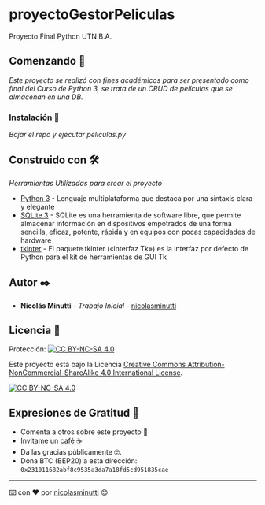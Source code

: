 # proyectoGestorPeliculas
Proyecto Final Python UTN B.A.

## Comenzando 🚀

_Este proyecto se realizó con fines académicos para ser presentado como final del Curso de Python 3, se trata de un CRUD de películas que se almacenan en una DB._

### Instalación 🔧

_Bajar el repo y ejecutar peliculas.py_

## Construido con 🛠️

_Herramientas Utilizadas para crear el proyecto_

* [Python 3](https://www.python.org/) - Lenguaje multiplataforma que destaca por una sintaxis clara y elegante
* [SQLite 3](https://www.sqlite.org/) - SQLite es una herramienta de software libre, que permite almacenar información en dispositivos empotrados de una forma sencilla, eficaz, potente, rápida y en equipos con pocas capacidades de hardware
* [tkinter](https://docs.python.org/es/3/library/tkinter.html) - El paquete tkinter («interfaz Tk») es la interfaz por defecto de Python para el kit de herramientas de GUI Tk

## Autor ✒️

* **Nicolás Minutti** - *Trabajo Inicial* - [nicolasminutti](https://github.com/nicolasminutti)

## Licencia 📄

Protección: [![CC BY-NC-SA 4.0][cc-by-nc-sa-shield]][cc-by-nc-sa]

Este proyecto está bajo la Licencia
[Creative Commons Attribution-NonCommercial-ShareAlike 4.0 International License][cc-by-nc-sa].

[![CC BY-NC-SA 4.0][cc-by-nc-sa-image]][cc-by-nc-sa]

[cc-by-nc-sa]: http://creativecommons.org/licenses/by-nc-sa/4.0/
[cc-by-nc-sa-image]: https://licensebuttons.net/l/by-nc-sa/4.0/88x31.png
[cc-by-nc-sa-shield]: https://img.shields.io/badge/License-CC%20BY--NC--SA%204.0-lightgrey.svg

## Expresiones de Gratitud 🎁

* Comenta a otros sobre este proyecto 📢
* Invitame un [café ☕](https://www.buymeacoffee.com/nicolasminutti)
* Da las gracias públicamente 🤓.
* Dona BTC (BEP20) a esta dirección: `0x231011682abf8c9535a3da7a18fd5cd951835cae`

---
⌨️ con ❤️ por [nicolasminutti](https://github.com/nicolasminutti) 😊
